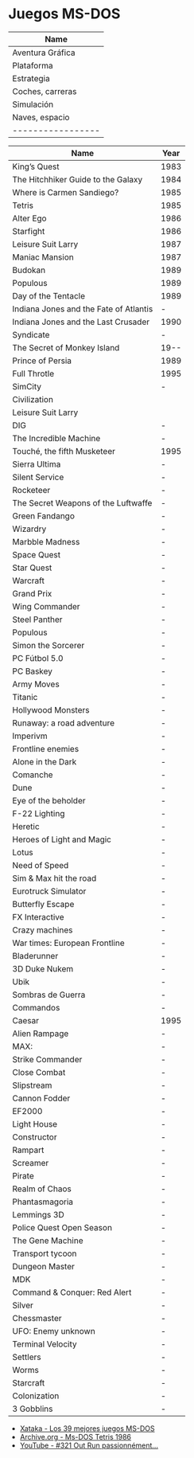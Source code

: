 Juegos MS-DOS
======

| Name                  |
|-----------------------|
| Aventura Gráfica |
| Plataforma |
| Estrategia |
| Coches, carreras |
| Simulación |
| Naves, espacio |
|-----------------|

| Name                  |  Year  |
|-----------------------|--------|
| King’s Quest | 1983 |
| The Hitchhiker Guide to the Galaxy | 1984 |
| Where is Carmen Sandiego? | 1985 |
| Tetris   | 1985 |
| Alter Ego | 1986 |
| Starfight | 1986 |
| Leisure Suit Larry | 1987 |
| Maniac Mansion | 1987 |
| Budokan  | 1989 |
| Populous | 1989 |
| Day of the Tentacle | 1989 |
| Indiana Jones and the Fate of Atlantis | - |
| Indiana Jones and the Last Crusader | 1990 |
| Syndicate | - |
| The Secret of Monkey Island | 19-- |
| Prince of Persia | 1989 |
| Full Throtle | 1995 |
| SimCity | - |
| Civilization | |
| Leisure Suit Larry |  |
| DIG | - |
| The Incredible Machine | - |
| Touché, the fifth Musketeer | 1995 |
| Sierra Ultima | - |
| Silent Service | - |
| Rocketeer | - |
| The Secret Weapons of the Luftwaffe | - |
| Green Fandango | - |
| Wizardry | - |
| Marbble Madness | - |
| Space Quest | - |
| Star Quest | - |
| Warcraft | - |
| Grand Prix | - |
| Wing Commander | - |
| Steel Panther | - |
| Populous | - |
| Simon the Sorcerer | - |
| PC Fútbol 5.0 | - |
| PC Baskey | - |
| Army Moves | - |
| Titanic | - |
| Hollywood Monsters | - |
| Runaway: a road adventure | - |
| Imperivm | - |
| Frontline enemies | - |
| Alone in the Dark | - |
| Comanche | - |
| Dune | - |
| Eye of the beholder | - |
| F-22 Lighting | - |
| Heretic | - |
| Heroes of Light and Magic | - |
| Lotus | - |
| Need of Speed | - |
| Sim & Max hit the road | - |
| Eurotruck Simulator | - |
| Butterfly Escape | - |
| FX Interactive | - |
| Crazy machines | - |
| War times: European Frontline | - |
| Bladerunner | - |
| 3D Duke Nukem | - |
| Ubik | - |
| Sombras de Guerra | - |
| Commandos | - |
| Caesar | 1995 |
| Alien Rampage | - |
| MAX: | - |
| Strike Commander | - |
| Close Combat | - |
| Slipstream | - |
| Cannon Fodder | - |
| EF2000 | - |
| Light House | - |
| Constructor | - |
| Rampart | - |
| Screamer | - |
| Pirate | - |
| Realm of Chaos | - |
| Phantasmagoria | - |
| Lemmings 3D | - |
| Police Quest Open Season | - |
| The Gene Machine | - |
| Transport tycoon | - |
| Dungeon Master | - |
| MDK | - |
| Command & Conquer: Red Alert | - |
| Silver | - |
| Chessmaster | - |
| UFO: Enemy unknown | - |
| Terminal Velocity | - |
| Settlers | - |
| Worms | - |
| Starcraft | - |
| Colonization | - |
| 3 Gobblins | - |

* [Xataka - Los 39 mejores juegos MS-DOS](https://www.xataka.com/videojuegos/los-28-mejores-juegos-de-la-epoca-ms-dos-para-jugar-ahora-y-gratis-en-el-navegador)
* [Archive.org - Ms-DOS Tetris 1986](https://www.archive.org/details/msdos_Tetris_1986)
* [YouTube - #321 Out Run passionnément...](https://www.youtube.com/watch?v=vYgxa8lpxgs)